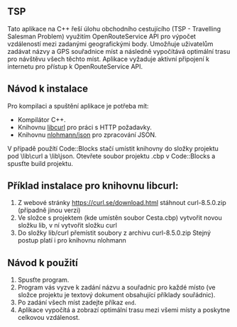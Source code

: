 ﻿## TSP

Tato aplikace na C++ řeší úlohu obchodního cestujícího (TSP - Travelling Salesman Problem) využitím OpenRouteService API pro výpočet vzdáleností mezi zadanými geografickými body. Umožňuje uživatelům zadávat názvy a GPS souřadnice míst a následně vypočítává optimální trasu pro návštěvu všech těchto míst. 
Aplikace vyžaduje aktivní připojení k internetu pro přístup k OpenRouteService API.


## Návod k instalace

Pro kompilaci a spuštění aplikace je potřeba mít:

-   Kompilátor C++.
-   Knihovnu [libcurl](https://curl.se/download.html) pro práci s HTTP požadavky.
-   Knihovnu [nlohmann/json](https://github.com/nlohmann/json) pro zpracování JSON.

V případě použítí Code::Blocks stačí umístit knihovny do složky projektu pod \lib\curl a \lib\json. Otevřete soubor projektu .cbp v Code::Blocks a spusťte build projektu.

## Příklad instalace pro knihovnu libcurl:

1. Z webové stránky https://curl.se/download.html stáhnout curl-8.5.0.zip (případně jinou verzi)
2. Ve složce s projektem (kde umístěn soubor Cesta.cbp) vytvořit novou složku lib, v ní vytvořit složku curl
3. Do složky lib/curl přemístit soubory z archivu curl-8.5.0.zip 
Stejný postup platí i pro knihovnu nlohmann

## Návod k použití

1.  Spusťte program.
2.  Program vás vyzve k zadání názvu a souřadnic pro každé místo (ve složce projektu je textový dokument obsahující příklady souřádnic).
3.  Po zadání všech míst zadejte příkaz `end`.
4.  Aplikace vypočítá a zobrazí optimální trasu mezi všemi místy a poskytne celkovou vzdálenost.
